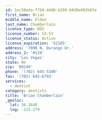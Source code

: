 ```yaml
---
id: 1ec50eda-ffb9-4488-b209-68d9e002b6fe
first_name: Brian
middle_name: Eldon
last_name: Chamberlain
license_type: DDS
license_number: S3-53
license_status: Active
license_expiration: '42185'
address: '7090 N. Durango Dr.'
address_2: '#120'
city: 'Las Vegas'
state: NV
zip: '89149'
phone: '(702) 645-5100'
fax: '(702) 645-6793'
services:
  - dentist
category: dentists
title: 'Brian Chamberlain'
_geoloc:
  lat: 36.2648
  lng: -115.279
---
```

